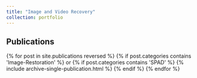 ```yaml
---
title: "Image and Video Recovery"
collection: portfolio
--- 
```


## Publications

{% for post in site.publications reversed %}
  {% if post.categories contains 'Image-Restoration' %} or {% if post.categories contains 'SPAD' %}
    {% include archive-single-publication.html %}
  {% endif %}
{% endfor %}
